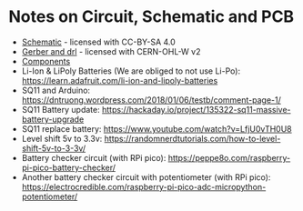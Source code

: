 # Notes on Circuit, Schematic and PCB

* [Schematic](https://github.com/liberocan/cansat-circuits/blob/main/pdf/liberocan1_schematic_v1_03_1.pdf) - licensed with CC-BY-SA 4.0
* [Gerber and drl](https://github.com/liberocan/cansat-pcb/tree/main/gerber%20and%20drl) - licensed with CERN-OHL-W v2
* [Components](https://github.com/liberocan/cansat-docs/blob/main/COMPONENTS.csv)
* Li-Ion & LiPoly Batteries (We are obliged to not use Li-Po): https://learn.adafruit.com/li-ion-and-lipoly-batteries
* SQ11 and Arduino: https://dntruong.wordpress.com/2018/01/06/testb/comment-page-1/
* SQ11 Battery update: https://hackaday.io/project/135322-sq11-massive-battery-upgrade
* SQ11 replace battery: https://www.youtube.com/watch?v=LfjU0vTH0U8
* Level shift 5v to 3.3v: https://randomnerdtutorials.com/how-to-level-shift-5v-to-3-3v/
* Battery checker circuit (with RPi pico): https://peppe8o.com/raspberry-pi-pico-battery-checker/
* Another battery checker circuit with potentiometer (with RPi pico): https://electrocredible.com/raspberry-pi-pico-adc-micropython-potentiometer/
